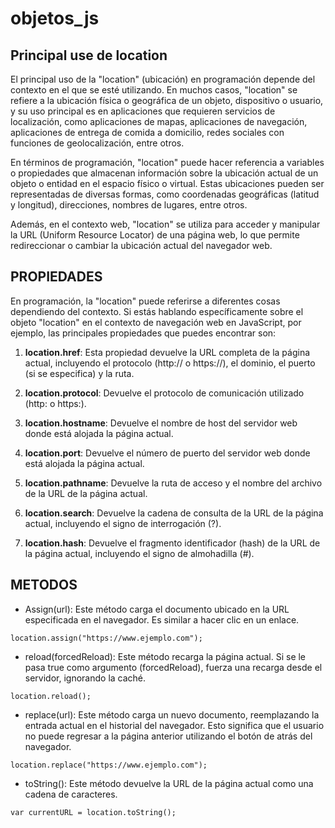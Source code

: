 # objetos_js

## Principal use de location
El principal uso de la "location" (ubicación) en programación depende del contexto en el que se esté utilizando. En muchos casos, "location" se refiere a la ubicación física o geográfica de un objeto, dispositivo o usuario, y su uso principal es en aplicaciones que requieren servicios de localización, como aplicaciones de mapas, aplicaciones de navegación, aplicaciones de entrega de comida a domicilio, redes sociales con funciones de geolocalización, entre otros.

En términos de programación, "location" puede hacer referencia a variables o propiedades que almacenan información sobre la ubicación actual de un objeto o entidad en el espacio físico o virtual. Estas ubicaciones pueden ser representadas de diversas formas, como coordenadas geográficas (latitud y longitud), direcciones, nombres de lugares, entre otros.

Además, en el contexto web, "location" se utiliza para acceder y manipular la URL (Uniform Resource Locator) de una página web, lo que permite redireccionar o cambiar la ubicación actual del navegador web.

## PROPIEDADES
En programación, la "location" puede referirse a diferentes cosas dependiendo del contexto. Si estás hablando específicamente sobre el objeto "location" en el contexto de navegación web en JavaScript, por ejemplo, las principales propiedades que puedes encontrar son:

1. **location.href**: Esta propiedad devuelve la URL completa de la página actual, incluyendo el protocolo (http:// o https://), el dominio, el puerto (si se especifica) y la ruta.

2. **location.protocol**: Devuelve el protocolo de comunicación utilizado (http: o https:).

3. **location.hostname**: Devuelve el nombre de host del servidor web donde está alojada la página actual.

4. **location.port**: Devuelve el número de puerto del servidor web donde está alojada la página actual.

5. **location.pathname**: Devuelve la ruta de acceso y el nombre del archivo de la URL de la página actual.

6. **location.search**: Devuelve la cadena de consulta de la URL de la página actual, incluyendo el signo de interrogación (?).

7. **location.hash**: Devuelve el fragmento identificador (hash) de la URL de la página actual, incluyendo el signo de almohadilla (#).

## METODOS
-  Assign(url): Este método carga el documento ubicado en la URL especificada en el navegador. Es similar a hacer clic en un enlace.
```Javascrip
location.assign("https://www.ejemplo.com");
```

- reload(forcedReload): Este método recarga la página actual. Si se le pasa true como argumento (forcedReload), fuerza una recarga desde el servidor, ignorando la caché.

```Javascrip
location.reload();
```
- replace(url): Este método carga un nuevo documento, reemplazando la entrada actual en el historial del navegador. Esto significa que el usuario no puede regresar a la página anterior utilizando el botón de atrás del navegador.

```Javascrip
location.replace("https://www.ejemplo.com");
```
- toString(): Este método devuelve la URL de la página actual como una cadena de caracteres.

```Javascrip
var currentURL = location.toString();
```